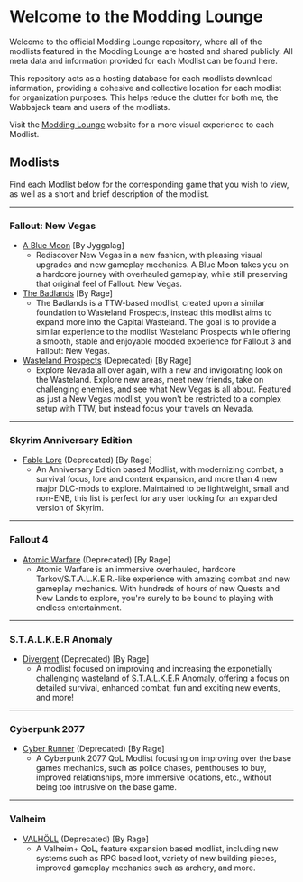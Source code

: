 # Welcome to the Modding Lounge

Welcome to the official Modding Lounge repository, where all of the modlists featured in the Modding Lounge are hosted and shared publicly. All meta data and information provided for each Modlist can be found here.

This repository acts as a hosting database for each modlists download information, providing a cohesive and collective location for each modlist for organization purposes. This helps reduce the clutter for both me, the Wabbajack team and users of the modlists.

Visit the [Modding Lounge](https://moddinglounge.com/) website for a more visual experience to each Modlist.

## Modlists

Find each Modlist below for the corresponding game that you wish to view, as well as a short and brief description of the modlist.

---

### Fallout: New Vegas

- [A Blue Moon](https://moddinglounge.com/curations/a-blue-moon/) [By Jyggalag]
  - Rediscover New Vegas in a new fashion, with pleasing visual upgrades and new gameplay mechanics. A Blue Moon takes you on a hardcore journey with overhauled gameplay, while still preserving that original feel of Fallout: New Vegas.
- [The Badlands](https://moddinglounge.com/curations/the-badlands/) [By Rage]
  - The Badlands is a TTW-based modlist, created upon a similar foundation to Wasteland Prospects, instead this modlist aims to expand more into the Capital Wasteland. The goal is to provide a similar experience to the modlist Wasteland Prospects while offering a smooth, stable and enjoyable modded experience for Fallout 3 and Fallout: New Vegas.
- [Wasteland Prospects](https://moddinglounge.com/curations/wasteland-prospects/) (Deprecated) [By Rage]
  - Explore Nevada all over again, with a new and invigorating look on the Wasteland. Explore new areas, meet new friends, take on challenging enemies, and see what New Vegas is all about. Featured as just a New Vegas modlist, you won't be restricted to a complex setup with TTW, but instead focus your travels on Nevada.
---

### Skyrim Anniversary Edition

- [Fable Lore](https://github.com/Rage-GitHub/Modding-Lounge/wiki/FL-Main-Page) (Deprecated) [By Rage]
  - An Anniversary Edition based Modlist, with modernizing combat, a survival focus, lore and content expansion, and more than 4 new major DLC-mods to explore. Maintained to be lightweight, small and non-ENB, this list is perfect for any user looking for an expanded version of Skyrim.

---

### Fallout 4

- [Atomic Warfare](https://github.com/Rage-GitHub/Modding-Lounge/wiki/AW-Main-Page) (Deprecated) [By Rage]
  - Atomic Warfare is an immersive overhauled, hardcore Tarkov/S.T.A.L.K.E.R.-like experience with amazing combat and new gameplay mechanics. With hundreds of hours of new Quests and New Lands to explore, you're surely to be bound to playing with endless entertainment.

---

### S.T.A.L.K.E.R Anomaly

- [Divergent](https://moddinglounge.com/curations/divergent/) (Deprecated) [By Rage]
  - A modlist focused on improving and increasing the exponetially challenging wasteland of S.T.A.L.K.E.R Anomaly, offering a focus on detailed survival, enhanced combat, fun and exciting new events, and more!

---

### Cyberpunk 2077

- [Cyber Runner]() (Deprecated) [By Rage]
  - A Cyberpunk 2077 QoL Modlist focusing on improving over the base games mechanics, such as police chases, penthouses to buy, improved relationships, more immersive locations, etc., without being too intrusive on the base game.

---

### Valheim
- [VALHÖLL]() (Deprecated) [By Rage]
  - A Valheim+ QoL, feature expansion based modlist, including new systems such as RPG based loot, variety of new building pieces, improved gameplay mechanics such as archery, and more.
